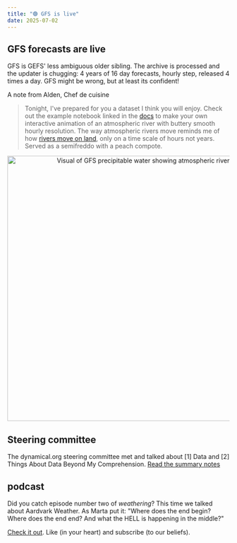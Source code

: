 ```yaml
---
title: "🟢 GFS is live"
date: 2025-07-02
---
```


## GFS forecasts are live

GFS is GEFS' less ambiguous older sibling. The archive is processed and the updater is chugging: 4 years of 16 day forecasts, hourly step, released 4 times a day. GFS might be wrong, but at least its confident!

A note from Alden, Chef de cuisine
> Tonight, I've prepared for you a dataset I think you will enjoy. Check out the example notebook linked in the [docs](https://dynamical.org/catalog/noaa-gfs-forecast/) to make your own interactive animation of an atmospheric river with buttery smooth hourly resolution. The way atmospheric rivers move reminds me of how [rivers move on land](https://publicdomainreview.org/collection/maps-of-the-lower-mississippi-harold-fisk/), only on a time scale of hours not years. Served as a semifreddo with a peach compote.

<div style="text-align: center;">
    <picture>
        <!-- modern -->
        <source
            type="image/webp"
            srcset="https://dynamical.org/assets/gfs_atmospheric_river_feb_2024_precipitable_water_atmosphere.webp">
        <!-- fallback animation -->
        <img
            src="https://dynamical.org/assets/gfs_atmospheric_river_feb_2024_precipitable_water_atmosphere.gif"
            width="600"
            alt="Visual of GFS precipitable water showing atmospheric river"
            style="display: inline-block; border: 0;">
    </picture>
</div>

## Steering committee

The dynamical.org steering committee met and talked about [1] Data and [2] Things About Data Beyond My Comprehension. [Read the summary notes](https://dynamical.org/meetings/steering_committee_2025-06-04)

## podcast

Did you catch episode number two of _weathering_? This time we talked about Aardvark Weather. As Marta put it: "Where does the end begin? Where does the end end? And what the HELL is happening in the middle?"

[Check it out](https://dynamical.org/podcast/002). Like (in your heart) and subscribe (to our beliefs).